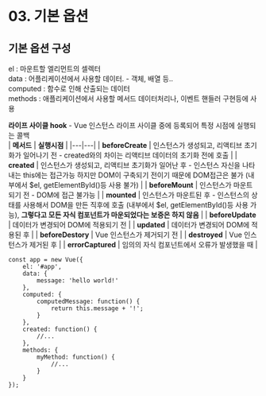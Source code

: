 # 03. 기본 옵션

## 기본 옵션 구성

el : 마운트할 엘리먼트의 셀렉터  
data : 어플리케이션에서 사용할 데이터. - 객체, 배열 등..  
computed : 함수로 인해 산출되는 데이터  
methods : 애플리케이션에서 사용할 메서드 데이터처리나, 이벤트 핸들러 구현등에 사용  

**라이프 사이클 hook** - Vue 인스턴스 라이프 사이클 중에 등록되어 특정 시점에 실행되는 콜백  
|  **메서드** | **실행시점**  |
|---|---|
| **beforeCreate**  | 인스턴스가 생성되고, 리액티브 초기화가 일어나기 전 - created와의 차이는 리액티브 데이터의 초기화 전에 호출  |
| **created**  | 인스턴스가 생성되고, 리액티브 초기화가 일어난 후 - 인스턴스 자신을 나타내는 this에는 접근가능 하지만 DOM이 구축되기 전이기 때문에 DOM접근은 불가 (내부에서 $el, getElementById()등 사용 불가)   |
| **beforeMount**  | 인스턴스가 마운트되기 전 - DOM에 접근 불가능  |
| **mounted**  | 인스턴스가 마운트된 후 - 인스턴스의 상태를 사용해서 DOM을 만든 직후에 호출 (내부에서 $el, getElementById()등 사용 가능), **그렇다고 모든 자식 컴포넌트가 마운되었다는 보증은 하지 않음**  |
| **beforeUpdate**  |  데이터가 변경되어 DOM에 적용되기 전 |
| **updated**  |  데이터가 변경되어 DOM에 적용된 후 |
| **beforeDestory**  | Vue 인스턴스가 제거되기 전  |
| **destroyed**  | Vue 인스턴스가 제거된 후  |
| **errorCaptured**  | 임의의 자식 컴포넌트에서 오류가 발생했을 때  |


```
const app = new Vue({
    el: '#app',
    data: {
        message: 'hello world!'
    },
    computed: {
        computedMessage: function() {
            return this.message + '!';
        }
    },
    created: function() {
        //...
    },
    methods: {
        myMethod: function() {
            //...
        }
    }
});
```

